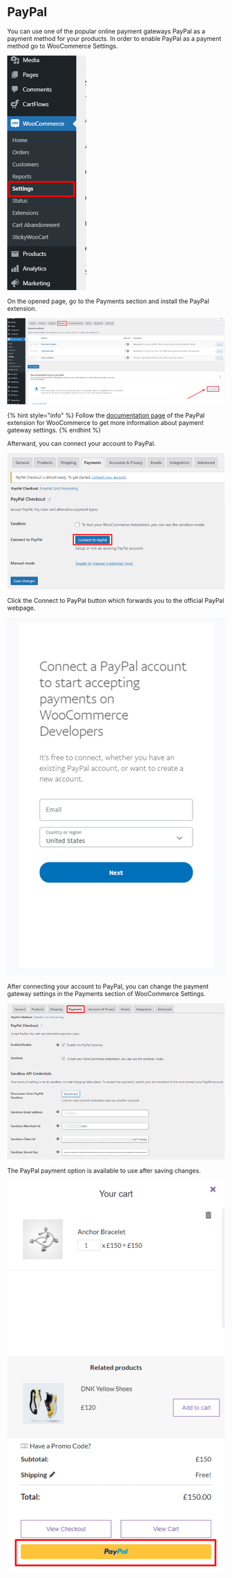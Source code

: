 # PayPal

You can use one of the popular online payment gateways PayPal as a payment method for your products. In order to enable PayPal as a payment method go to WooCommerce Settings.

![](<../.gitbook/assets/WooCommerce sett (3).png>)

On the opened page, go to the Payments section and install the PayPal extension.

![](<../.gitbook/assets/WooCommerce sett (5).png>)

{% hint style="info" %}
Follow the [documentation page](https://docs.woocommerce.com/document/woocommerce-paypal-payments/) of the PayPal extension for WooCommerce to get more information about payment gateway settings.
{% endhint %}

Afterward, you can connect your account to PayPal.

![](<../.gitbook/assets/WooCommerce sett (6).png>)

Click the Connect to PayPal button which forwards you to the official PayPal webpage.

![](<../.gitbook/assets/image - 2021-08-11T040712.737.png>)

After connecting your account to PayPal, you can change the payment gateway settings in the Payments section of WooCommerce Settings.

![](<../.gitbook/assets/WooCommerce sett (7).png>)

The PayPal payment option is available to use after saving changes.

![](../.gitbook/assets/11833877-6972945d006f50a35fad3f05378ccd2b.png)
